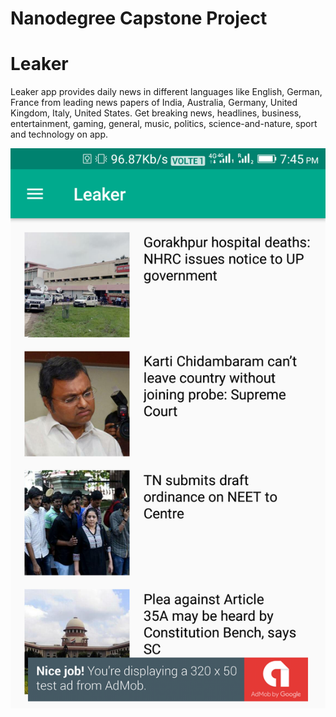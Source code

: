 # Nanodegree Capstone Project
# Leaker

Leaker app provides daily news in different languages like English, German, France from
leading news papers of India, Australia, Germany, United Kingdom, Italy, United States.
Get breaking news, headlines, business, entertainment, gaming, general, music, politics,
science-and-nature, sport and technology on app.

![alt text](https://github.com/Chahatj/Leaker/blob/master/Leaker%20Images/Screenshot_20170814-194509.png)
